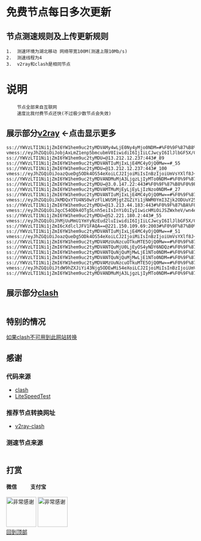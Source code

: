 # 免费节点每日多次更新
 
## 节点测速规则及上传更新规则

```
1.  测速环境为湖北移动 网络带宽100M(测速上限10Mb/s)
2.  测速线程为4
3.  v2ray和clash是相同节点 
```
# 说明
```
    节点全部来自互联网
    速度比我付费节点还快(不过极少数节点会失效)
```

## 展示部分[v2ray](https://github.com/sanzhang007/node_free/blob/main/v2ray.txt) <-点击显示更多

```
ss://YWVzLTI1Ni1jZmI6YW1hem9uc2tyMDVAMy4wLjE0Ny4yMjo0NDM=#%F0%9F%87%B8%F0%9F%87%ACSG_748
vmess://eyJhZGQiOiJobjAxLmZ1enp5bmcubmV0IiwidiI6IjIiLCJwcyI6IlJlbGF5X/Cfh7vwn4ezVk4t8J+Hu/Cfh7NWTl8xMjM4IiwicG9ydCI6ODAsImlkIjoiZWM3Yzk0YjUtNmNhNi00Mjg5LWI0NGItYzY1ODNmMmM1ZjZjIiwiYWlkIjoiMCIsIm5ldCI6IndzIiwidHlwZSI6IiIsImhvc3QiOiIiLCJwYXRoIjoiL2Z1enp5bmc/ZWQ9MjA0OCIsInRscyI6IiJ9
ss://YWVzLTI1Ni1jZmI6YW1hem9uc2tyMDU=@13.212.12.237:443#_89
ss://YWVzLTI1Ni1jZmI6YW1hem9uc2tyMDVANTIuMjIxLjE4MC4yOjQ0Mw==#_55
ss://YWVzLTI1Ni1jZmI6YW1hem9uc2tyMDU=@13.212.12.237:443#_100
vmess://eyJhZGQiOiJoazQueDg5ODk4OS54eXoiLCJ2IjoiMiIsInBzIjoiUmVsYXlf8J+HqvCfh7hFUy3wn4eq8J+HuEVTXzI4MCIsInBvcnQiOjM0MDE3LCJpZCI6ImVkZGU4Y2QyLThlZGItNGZkOC04ZDBjLWEwNDBjYjY0YTY4OCIsImFpZCI6IjAiLCJuZXQiOiJ3cyIsInR5cGUiOiIiLCJob3N0IjoiaGs0Lng4OTg5ODkueHl6IiwicGF0aCI6Ii9hcmlja2UuY29tIiwidGxzIjoidGxzIn0=
ss://YWVzLTI1Ni1jZmI6YW1hem9uc2tyMDVANDMuMjA3LjgzLjIyMTo0NDM=#%F0%9F%87%AF%F0%9F%87%B5JP_426
ss://YWVzLTI1Ni1jZmI6YW1hem9uc2tyMDU=@3.0.147.22:443#%F0%9F%87%B8%F0%9F%87%ACSG_467
ss://YWVzLTI1Ni1jZmI6YW1hem9uc2tyMDVAMTMuMjEyLjEyLjIzNzo0NDM=#_27
ss://YWVzLTI1Ni1jZmI6YW1hem9uc2tyMDVANTIuMjIxLjE4MC4yOjQ0Mw==#%F0%9F%87%B8%F0%9F%87%ACSG_695
vmess://eyJhZGQiOiJkMDQxYTU4NS0wYzFlLWU5MjgtZGZiYi1jNWM0YmI3Zjk2ODUuY25uaWMucmlwIiwidiI6IjIiLCJwcyI6IlJlbGF5X/Cfh7nwn4e8VFct8J+HufCfh7xUV183NDIiLCJwb3J0Ijo4MCwiaWQiOiIwYmQzZGRhMi04OGU4LTRlN2MtYTQ2ZS03ZGI3ZDFkM2NiNGQiLCJhaWQiOiIwIiwibmV0Ijoid3MiLCJ0eXBlIjoiIiwiaG9zdCI6IiIsInBhdGgiOiIvIiwidGxzIjoiIn0=
ss://YWVzLTI1Ni1jZmI6YW1hem9uc2tyMDU=@13.213.44.183:443#%F0%9F%87%BA%F0%9F%87%B8US_433
vmess://eyJhZGQiOiJqcC54ODk4OTg5Lnh5eiIsInYiOiIyIiwicHMiOiJSZWxheV/wn4ev8J+HtUpQLfCfh6/wn4e1SlBfNjE2IiwicG9ydCI6NDIwMTcsImlkIjoiZWRkZThjZDItOGVkYi00ZmQ4LThkMGMtYTA0MGNiNjRhNjg4IiwiYWlkIjoiMCIsIm5ldCI6IndzIiwidHlwZSI6IiIsImhvc3QiOiJqcC54ODk4OTg5Lnh5eiIsInBhdGgiOiIvYXJpY2tlLmNvbSIsInRscyI6InRscyJ9
ss://YWVzLTI1Ni1jZmI6YW1hem9uc2tyMDU=@52.221.180.2:443#_55
vmess://eyJhZGQiOiJhMjUuMmU1YmYyNzEud2luIiwidiI6IjIiLCJwcyI6IlJlbGF5X/Cfh7Dwn4e3S1It8J+HsPCfh7dLUl81MjciLCJwb3J0Ijo4MCwiaWQiOiI2MmRiYzAwMy0zZjE2LTQzNGMtOTJhZi1lM2ExNDM3NzYwOWQiLCJhaWQiOiIwIiwibmV0Ijoid3MiLCJ0eXBlIjoiIiwiaG9zdCI6ImEyNS4yZTViZjI3MS53aW4iLCJwYXRoIjoiLyIsInRscyI6IiJ9
ss://YWVzLTI1Ni1jZmI6cXdlclJFV1FAQA==@221.150.109.69:2003#%F0%9F%87%B0%F0%9F%87%B7KR_453
ss://YWVzLTI1Ni1jZmI6YW1hem9uc2tyMDVANTIuMjIxLjE4MC4yOjQ0Mw==#_51
vmess://eyJhZGQiOiJoazQueDg5ODk4OS54eXoiLCJ2IjoiMiIsInBzIjoiUmVsYXlf8J+HqvCfh7hFUy3wn4eq8J+HuEVTXzM1MiIsInBvcnQiOjU4MDEzLCJpZCI6ImUxY2Y1MTYzLTZiMWYtNDJkZC05MjQ3LWY0NzE5ODJjODk2OCIsImFpZCI6IjAiLCJuZXQiOiJ3cyIsInR5cGUiOiIiLCJob3N0IjoiaGs0Lng4OTg5ODkueHl6IiwicGF0aCI6Ii9hcmlja2UuY29tIiwidGxzIjoidGxzIn0=
ss://YWVzLTI1Ni1jZmI6YW1hem9uc2tyMDVAMzUuNzcuOTkuMTE5OjQ0Mw==#%F0%9F%87%AF%F0%9F%87%B5JP_420
ss://YWVzLTI1Ni1jZmI6YW1hem9uc2tyMDVANTQuMjU0LjEyOS4yNDY6NDQz#%F0%9F%87%B8%F0%9F%87%ACSG_651
ss://YWVzLTI1Ni1jZmI6YW1hem9uc2tyMDVANTQuNjQuMjMwLjE1NTo0NDM=#%F0%9F%87%AF%F0%9F%87%B5JP_430
ss://YWVzLTI1Ni1jZmI6YW1hem9uc2tyMDVANTQuNjQuMjMwLjE1NTo0NDM=#%F0%9F%87%AF%F0%9F%87%B5JP_595
ss://YWVzLTI1Ni1jZmI6YW1hem9uc2tyMDVAMzUuNzcuOTkuMTE5OjQ0Mw==#%F0%9F%87%AF%F0%9F%87%B5JP_433
vmess://eyJhZGQiOiJtdW9hZXJiYi43Njg5ODEwMi54eXoiLCJ2IjoiMiIsInBzIjoiUmVsYXlf8J+HuvCfh7hVUy3wn4em8J+HukFVXzExMzAiLCJwb3J0IjoyMDUyLCJpZCI6IjU5MzZkYmQ1LTY3MGYtMzcyYy04N2JlLWZhNWE1NWRkMmQwYyIsImFpZCI6IjAiLCJuZXQiOiJ3cyIsInR5cGUiOiIiLCJob3N0IjoibXVvYWVyYi43Njg5ODEwMi54eXoiLCJwYXRoIjoiL2FpdWZid3VnZSIsInRscyI6IiJ9
ss://YWVzLTI1Ni1jZmI6YW1hem9uc2tyMDVANDMuMjA3LjgzLjIyMTo0NDM=#%F0%9F%87%AF%F0%9F%87%B5JP_600

```

## 展示部分[clash](https://github.com/sanzhang007/node_free/blob/main/clash.yaml)

```
```
## 特别的情况
[如果clash不可用到此网站转换](https://v1.v2rayse.com/v2ray-clash)

## 感谢
### 代码来源
- [clash](https://github.com/Dreamacro/clash)
- [LiteSpeedTest](https://github.com/xxf098/LiteSpeedTest)

### 推荐节点转换网址
- [v2ray-clash](https://v1.v2rayse.com/v2ray-clash)


### 测速节点来源
```

```
## 打赏

#### 微信 &nbsp;&nbsp;&nbsp;&nbsp;&nbsp;&nbsp;&nbsp;&nbsp;&nbsp;&nbsp;支付宝 
<img src="https://github.com/sanzhang007/node_free/blob/main/png/weixin.png" width="80px" alt="非常感谢">&nbsp;<img src="https://github.com/sanzhang007/node_free/blob/main/png/alipay.png" width="80px" alt="非常感谢">
</br>
[回到顶部](#readme)